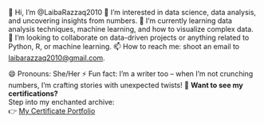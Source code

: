 👋 Hi, I’m @LaibaRazzaq2010
👀 I’m interested in data science, data analysis, and uncovering insights from numbers.
🌱 I’m currently learning data analysis techniques, machine learning, and how to visualize complex data.
💞️ I’m looking to collaborate on data-driven projects or anything related to Python, R, or machine learning.
📫 How to reach me: shoot an email to laibarazzaq2010@gmail.com.

😄 Pronouns: She/Her
⚡ Fun fact: I’m a writer too – when I’m not crunching numbers, I’m crafting stories with unexpected twists!
📜 **Want to see my certifications?**  
Step into my enchanted archive:  
👉 [My Certificate Portfolio](file:///F:/ayyan.py/certificates.html)
